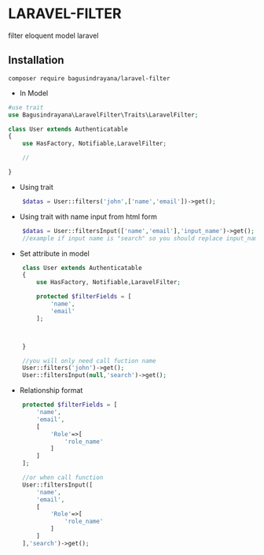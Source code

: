 # LARAVEL-FILTER

filter eloquent model laravel


## Installation

```
composer require bagusindrayana/laravel-filter

```


- In Model

```php
#use trait
use Bagusindrayana\LaravelFilter\Traits\LaravelFilter;

class User extends Authenticatable
{
    use HasFactory, Notifiable,LaravelFilter;

    //

}

```

- Using trait
```php
    $datas = User::filters('john',['name','email'])->get();

```


- Using trait with name input from html form
```php
    $datas = User::filtersInput(['name','email'],'input_name')->get();
    //example if input name is "search" so you should replace input_name with "search"

```

- Set attribute in model
```php
    class User extends Authenticatable
    {
        use HasFactory, Notifiable,LaravelFilter;

        protected $filterFields = [
            'name',
            'email'
        ];



    }

    //you will only need call fuction name
    User::filters('john')->get();
    User::filtersInput(null,'search')->get();

```

- Relationship format

```php
    protected $filterFields = [
        'name',
        'email',
        [
            'Role'=>[
                'role_name'
            ]
        ]
    ];

    //or when call function
    User::filtersInput([
        'name',
        'email',
        [
            'Role'=>[
                'role_name'
            ]
        ]
    ],'search')->get();
```